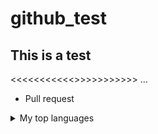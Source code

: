 # github_test
## This is a test
<<<<<<<<<<<>>>>>>>>>>>
...
- Pull request

<details>
<summary>My top languages</summary>

| Rank | Languages |
|-----:|-----------|
|     1| Javascript|
|     2| Python    |
|     3| SQL       |

</details>
